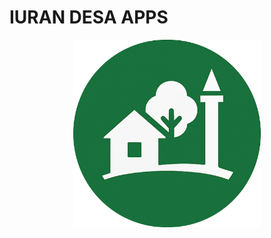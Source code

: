 # IURAN DESA APPS

<div align="center">
  <img src="./src/assets/logoLogin.webp" width="300" height="300" />
</div>